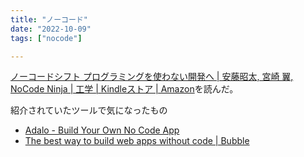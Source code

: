 ```yaml
---
title: "ノーコード"
date: "2022-10-09"
tags: ["nocode"]

---
```


[ノーコードシフト プログラミングを使わない開発へ | 安藤昭太, 宮崎 翼, NoCode Ninja | 工学 | Kindleストア | Amazon](https://www.amazon.co.jp/dp/B09B6Z85MF)を読んだ。

紹介されていたツールで気になったもの
- [Adalo - Build Your Own No Code App](https://www.adalo.com/)
- [The best way to build web apps without code | Bubble](https://bubble.io/)

